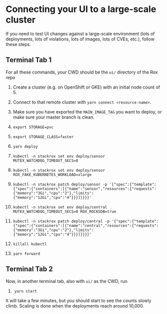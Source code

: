 # Connecting your UI to a large-scale cluster 

If you need to test UI changes against a large-scale environment (lots
of deployments, lots of violations, lots of images, lots of CVEs, etc.),
follow these steps.

## Terminal Tab 1

For all these commands, your CWD should be the `ui/` directory of the
Rox repo

1.  Create a cluster (e.g. on OpenShift or GKE) with an initial
    node count of 5.

2.  Connect to that remote cluster with `yarn connect <resource-name>`.

3.  Make sure you have exported the `MAIN_IMAGE_TAG` you want to deploy,
    or make sure your master branch is clean.

4.  `export STORAGE=pvc`

5.  `export STORAGE_CLASS=faster`

6.  `yarn deploy`

7.  `kubectl -n stackrox set env deploy/sensor MUTEX_WATCHDOG_TIMEOUT_SECS=0`

8.  `kubectl -n stackrox set env deploy/sensor ROX_FAKE_KUBERNETES_WORKLOAD=xlarge`

9.  `kubectl -n stackrox patch deploy/sensor -p '{"spec":{"template":{"spec":{"containers":[{"name":"sensor","resources":{"requests":{"memory":"3Gi","cpu":"2"},"limits":{"memory":"12Gi","cpu":"4"}}}]}}}}'`

10. `kubectl -n stackrox set env deploy/central MUTEX_WATCHDOG_TIMEOUT_SECS=0 ROX_ROCKSDB=true`

11. `kubectl -n stackrox patch deploy/central -p '{"spec":{"template":{"spec":{"containers":[{"name":"central","resources":{"requests":{"memory":"3Gi","cpu":"2"},"limits":{"memory":"12Gi","cpu":"4"}}}]}}}}'`

12. `killall kubectl`

13. `yarn forward`

## Terminal Tab 2

Now, in another terminal tab, also with `ui/` as the CWD, run

1.   `yarn start`

It will take a few minutes, but you should start to see the counts
slowly climb. Scaling is done when the deployments reach around 10,000.
